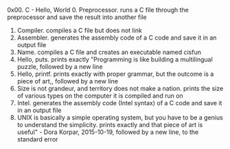 0x00. C - Hello, World
0. Preprocessor. runs a C file through the preprocessor and save the result into another file
1. Compiler. compiles a C file but does not link
2. Assembler. generates the assembly code of a C code and save it in an output file
3. Name. compiles a C file and creates an executable named cisfun
4. Hello, puts. prints exactly \"Programming is like building a multilingual puzzle, followed by a new line
5. Hello, printf. prints exactly with proper grammar, but the outcome is a piece of art,, followed by a new line
6. Size is not grandeur, and territory does not make a nation. prints the size of various types on the computer it is compiled and run on
7. Intel. generates the assembly code (Intel syntax) of a C code and save it in an output file
8. UNIX is basically a simple operating system, but you have to be a genius to understand the simplicity. prints exactly and that piece of art is useful\" - Dora Korpar, 2015-10-19, followed by a new line, to the standard error
